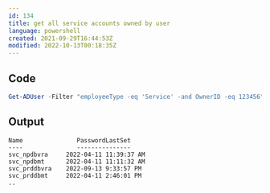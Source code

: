 ```yaml
---
id: 134
title: get all service accounts owned by user
language: powershell
created: 2021-09-29T16:44:53Z
modified: 2022-10-13T00:18:35Z
---
```


## Code

```powershell
Get-ADUser -Filter "employeeType -eq 'Service' -and OwnerID -eq 123456" -Properties * | FT Name,PasswordLastSet
```

## Output

```
Name               PasswordLastSet
----               ---------------
svc_npdbvra     2022-04-11 11:39:37 AM
svc_npdbmt      2022-04-11 11:11:32 AM
svc_prddbvra    2022-09-13 9:33:57 PM
svc_prddbmt     2022-04-11 2:46:01 PM
..
```

<!-- end -->

